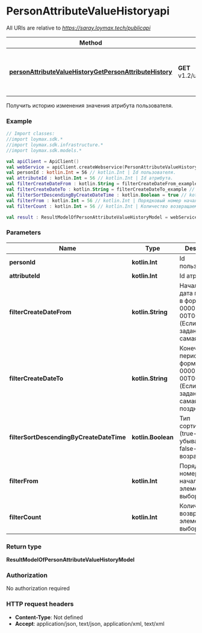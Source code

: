 # PersonAttributeValueHistoryapi

All URIs are relative to *https://saray.loymax.tech/publicapi*

Method | HTTP request | Description
------------- | ------------- | -------------
[**personAttributeValueHistoryGetPersonAttributeHistory**](PersonAttributeValueHistoryapi.md#personAttributeValueHistoryGetPersonAttributeHistory) | **GET** v1.2/users/{personId}/attributes/{attributeId}/history | Получить историю изменения значения атрибута пользователя.



Получить историю изменения значения атрибута пользователя.

### Example
```kotlin
// Import classes:
//import loymax.sdk.*
//import loymax.sdk.infrastructure.*
//import loymax.sdk.models.*

val apiClient = ApiClient()
val webService = apiClient.createWebservice(PersonAttributeValueHistoryapi::class.java)
val personId : kotlin.Int = 56 // kotlin.Int | Id пользователя.
val attributeId : kotlin.Int = 56 // kotlin.Int | Id атрибута.
val filterCreateDateFrom : kotlin.String = filterCreateDateFrom_example // kotlin.String | Начальная дата периода в формате 0000-00-00T00 00 00Z (Если не задана, то - самая ранняя).
val filterCreateDateTo : kotlin.String = filterCreateDateTo_example // kotlin.String | Конечная дата периода в формате 0000-00-00T00 00 00Z.(Если не задана, то - самая поздняя).
val filterSortDescendingByCreateDateTime : kotlin.Boolean = true // kotlin.Boolean | Тип сортировки (true-по убыванию, false-по возрастанию).
val filterFrom : kotlin.Int = 56 // kotlin.Int | Порядковый номер начального элемента выборки.
val filterCount : kotlin.Int = 56 // kotlin.Int | Количество возвращаемых элементов выборки.

val result : ResultModelOfPersonAttributeValueHistoryModel = webService.personAttributeValueHistoryGetPersonAttributeHistory(personId, attributeId, filterCreateDateFrom, filterCreateDateTo, filterSortDescendingByCreateDateTime, filterFrom, filterCount)
```

### Parameters

Name | Type | Description  | Notes
------------- | ------------- | ------------- | -------------
 **personId** | **kotlin.Int**| Id пользователя. |
 **attributeId** | **kotlin.Int**| Id атрибута. |
 **filterCreateDateFrom** | **kotlin.String**| Начальная дата периода в формате 0000-00-00T00 00 00Z (Если не задана, то - самая ранняя). | [optional]
 **filterCreateDateTo** | **kotlin.String**| Конечная дата периода в формате 0000-00-00T00 00 00Z.(Если не задана, то - самая поздняя). | [optional]
 **filterSortDescendingByCreateDateTime** | **kotlin.Boolean**| Тип сортировки (true-по убыванию, false-по возрастанию). | [optional]
 **filterFrom** | **kotlin.Int**| Порядковый номер начального элемента выборки. | [optional]
 **filterCount** | **kotlin.Int**| Количество возвращаемых элементов выборки. | [optional]

### Return type

**ResultModelOfPersonAttributeValueHistoryModel**

### Authorization

No authorization required

### HTTP request headers

 - **Content-Type**: Not defined
 - **Accept**: application/json, text/json, application/xml, text/xml

